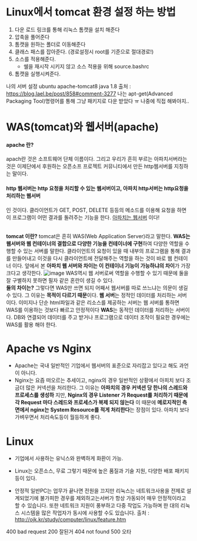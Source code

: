 # Linux에서 tomcat 환경 설정 하는 방법
1. 다운 로드 링크를 통해 리눅스 톰캣을 설치 해준다
2. 압축을 풀어준다
3. 톰캣을 원하는 폴더로 이동해준다
4. 클래스 패스를 잡아준다.
(경로설정시 root를 기준으로 절대경로!)
5. 소스를 적용해준다.
    + 쉘을 재시작 시키지 않고 소스 적용을 위해
    source.bashrc
6. 톰캣을 실행시켜준다.

나의 서버 설정
ubuntu apache-tomcat8 java 1.8
출처 : https://blog.lael.be/post/858#comment-3277
나는 apt-get(Advanced Packaging Tool)명령어를 통해 그냥 패키지로 다운 받았다 ㅠ 나중에 직접 해봐야지..

# WAS(tomcat)와 웹서버(apache)
<h4>apache 란?</h4> 
 apach란 것은 소프트웨어 단체 이름이다. 그리고 우리가 흔히 부르는 아파치서버라는 것은 이제단에서 후원하는 오픈소프 프로젝트 커뮤니티에서 만든 http웹서버를 지칭하는 말이다.
 <h4>http 웹서버는 http 요청을 처리할 수 있는 웹서버이고, 아파치 http서버는 http요청을 처리하는 웹서버</h4> 인 것이다.
 클라이언트가 GET, POST, DELETE 등등의 메소드를 이용해 요청을 하면 이 프로그램이 어떤 결과를 돌려주는 기능을 한다. <u>아파치는 웹서버</u> 이다!

 <br>
 <br>

 **tomcat 이란?**
 tomcat은 흔히 WAS(Web Application Server)라고 말한다. **WAS는 웹서버와 웹 컨테이너의 결합으로 다양한 기능을 컨테이너에 구현**하여 다양한 역할을 수행할 수 있는 서버를 말한다. 
 클라이언트의 요청이 있을 때 내부의 프로그램을 통해 결과를 만들어내고 이것을 다시 클라이언트에 전달해주는 역할을 하는 것이 바로 웹 컨테이너 이다. 
 앞에서 본 **아파치 웹 서버와 차이는 이 컨테이너 기능이 가능하냐의 차이**가 가장 크다고 생각한다.
 ![image](https://user-images.githubusercontent.com/41488792/47792681-e3e70580-dd5f-11e8-89c2-91fb247351ef.png)
WAS역시 웹 서버로써 역할을 수행할 수 있기 때문에 둘을 잘 구별하지 못하면 필자 같은 혼란이 생길 수 있다.
<br>
**둘의 차이는?**
그렇다면 WAS만 쓰면 되지 어째서 웹서버를 따로 쓰느냐는 의문이 생길 수 있다. 그 이유는 **목적이 다르기 때문**이다.
**웹 서버**는 정적인 데이터를 처리하는 서버이다. 이미지나 단순 html파일과 같은 리소스를 제공하는 서버는 웹 서버를 통하면 WAS를 이용하는 것보다 빠르고 안정적이다
**WAS**는 동적인 데이터를 처리하는 서버이다. DB와 연결되어 데이터를 주고 받거나 프로그램으로 데이터 조작이 필요한 경우에는 WAS를 활용 해야 한다.

# Apache vs Nginx
+ Apache는 국내 일반적인 기업에서 웹서버의 표준으로 자리잡고 있다고 해도 과언이 아니다.
+ Nginx는 요즘 떠오르는 추세이고, nginx의 경우 일반적인 상황에서 아피치 보다 조금더 많은 커넥션을 처리한다.
그 이유는 **아파치의 경우 커넥션 당 한나의 스레드와 프로세스를 생성하** 지만,
**Nginx의 경우 Listener 가 Request를 처리하기 때문에 각 Request 마다 스레드와 프로세스가 복제 되지 않는다** 이 때문에 **메로지적인 측면에서 nginx는 System Resource를 적게 처리한다**는 장점이 있다.
아파치 보다 가벼우면서 처리속도등이 월등하게 좋다.

# Linux 
+ 기업에서 사용하는 유닉스와 완벽하게 화환이 가능.

+ Linux는 오픈소스, 무료
그렇기 때문에 높은 품질과 기술 지원, 다양한 배포 패키지등이 있다.

+ 안정적
 일반PC는 업무가 끝나면 전원을 끄지만 리눅스는 네트워크사용을 전제로 설계되었기에 불가피한 경우를 제외하고는서버가 항상 가동되어 매우 안정적이라고 할 수 있습니다. 또한 네트워크 지원이 풍부하고 다중 작업도 가능하며 한 대의 리눅스 시스템을 많은 작업자가 동시에 사용할 수도 있습니다. 
출처 : http://ojk.kr/study/computer/linux/feature.htm

400 bad request
200 잘된거
404 not found
500 오타